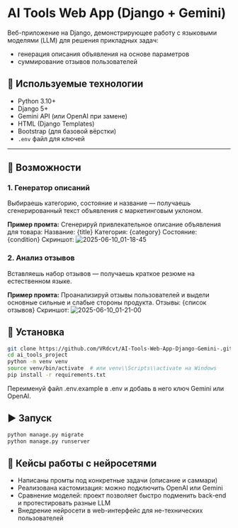 # AI Tools Web App (Django + Gemini)

Веб-приложение на Django, демонстрирующее работу с языковыми моделями (LLM) для решения прикладных задач:
- генерация описания объявления на основе параметров
- суммирование отзывов пользователей

## 🔧 Используемые технологии

- Python 3.10+
- Django 5+
- Gemini API (или OpenAI при замене)
- HTML (Django Templates)
- Bootstrap (для базовой вёрстки)
- `.env` файл для ключей

---

## 🚀 Возможности

### 1. Генератор описаний
Выбираешь категорию, состояние и название — получаешь сгенерированный текст объявления с маркетинговым уклоном.

**Пример промта:**
Сгенерируй привлекательное описание объявления для товара:
Название: {title}
Категория: {category}
Состояние: {condition}
Скриншот:
![2025-06-10_01-18-45](https://github.com/user-attachments/assets/19685047-0b1e-47e8-b9b6-5912082ade2d)


### 2. Анализ отзывов
Вставляешь набор отзывов — получаешь краткое резюме на естественном языке.

**Пример промта:**
Проанализируй отзывы пользователей и выдели основные сильные и слабые стороны продукта.
Отзывы:
{список отзывов}
Скриншот:
![2025-06-10_01-21-00](https://github.com/user-attachments/assets/3d652a7a-32ee-4873-bc54-e4a5d82984b3)


## 📂 Установка

```bash
git clone https://github.com/VRdcvt/AI-Tools-Web-App-Django-Gemini-.git
cd ai_tools_project
python -m venv venv
source venv/bin/activate  # или venv\\Scripts\\activate на Windows
pip install -r requirements.txt
```
Переименуй файл .env.example в .env и добавь в него ключ Gemini или OpenAI.

## ▶ Запуск
```bash
python manage.py migrate
python manage.py runserver
```

## 📌 Кейсы работы с нейросетями

- Написаны промты под конкретные задачи (описание и саммари)
- Реализована кастомизация: можно подключить OpenAI или Gemini
- Сравнение моделей: проект позволяет быстро подменить back-end и протестировать разные LLM
- Внедрение нейросети в web-интерфейс для не-технических пользователей
